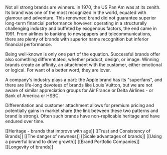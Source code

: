 
Not all strong brands are winners. In 1970, the US Pan Am was at its zenith. Its brand was one of the most recognized in the world, equated with glamour and adventure. This renowned brand did not guarantee superior long-term financial performance however: operating in a structurally challenging industry and buffeted by exogenous factors, the end came in 1991. From airlines to banking to newspapers and telecommunications, there are plenty of brands with superior name recognition but inferior financial performance. 

Being well-known is only one part of the equation. Successful brands offer also something differentiated, whether product, design, or image. Winning brands create an affinity, an attachment with the customer, either emotional or logical. For want of a better word, they are lover.

A company's industry plays a part: the Apple brand has its "superfans", and there are life-long devotees of brands like Louis Vuitton, but we are not aware of similar appreciation groups for Air France or Delta Airlines - or Bank of America or HSBC. 

Differentiation and customer attachment allows for premium pricing and potentially gains in market share (the link between these two patterns and brand is strong). Often such brands have non-replicable heritage and have endured over time. 

[[Heritage - brands that improve with age]]
[[Trust and Consistency of Brands]]
[[The danger of newness]]
[[Scale advantages of brands]]
[[Using a powerful brand to drive growth]]
[[Brand Portfolio Companies]]
[[Longevity of brands]]


